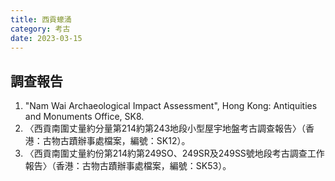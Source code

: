 ```yaml
---
title: 西貢蠔涌
category: 考古
date: 2023-03-15
---
```

<adsense></adsense>

## 調查報告
1. "Nam Wai Archaeological Impact Assessment", Hong Kong: Antiquities and Monuments Office, SK8.
2. 〈西貢南圍丈量約分量第214約第243地段小型屋宇地盤考古調查報告〉（香港：古物古蹟辦事處檔案，編號：SK12）。
3. 〈西貢南圍丈量約份第214約第249SO、249SR及249SS號地段考古調查工作報告〉（香港：古物古蹟辦事處檔案，編號：SK53）。